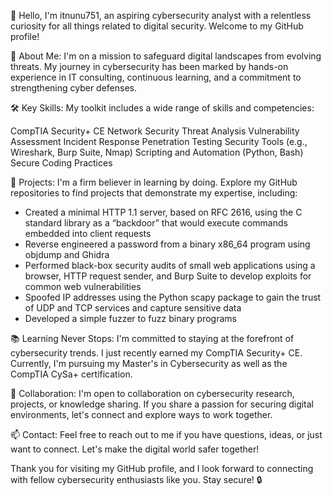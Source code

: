 👋 Hello, I'm itnunu751, an aspiring cybersecurity analyst with a relentless curiosity for all things related to digital security. Welcome to my GitHub profile!

🔐 About Me:
I'm on a mission to safeguard digital landscapes from evolving threats. 
My journey in cybersecurity has been marked by hands-on experience in IT consulting, continuous learning, and a commitment to strengthening cyber defenses.

🛠️ Key Skills:
My toolkit includes a wide range of skills and competencies:

CompTIA Security+ CE
Network Security
Threat Analysis
Vulnerability Assessment
Incident Response
Penetration Testing
Security Tools (e.g., Wireshark, Burp Suite, Nmap)
Scripting and Automation (Python, Bash)
Secure Coding Practices

🚀 Projects:
I'm a firm believer in learning by doing. Explore my GitHub repositories to find projects that demonstrate my expertise, including:
-	Created a minimal HTTP 1.1 server, based on RFC 2616, using the C standard library as a “backdoor” that would execute commands embedded into client requests 
-	Reverse engineered a password from a binary x86_64 program using objdump and Ghidra
-	Performed black-box security audits of small web applications using a browser, HTTP request sender, and Burp Suite to develop exploits for common web vulnerabilities
-	Spoofed IP addresses using the Python scapy package to gain the trust of UDP and TCP services and capture sensitive data
-	Developed a simple fuzzer to fuzz binary programs 

📚 Learning Never Stops:
I'm committed to staying at the forefront of cybersecurity trends. I just recently earned my CompTIA Security+ CE. Currently, I'm pursuing my Master's in Cybersecurity as well as the CompTIA CySa+ certification.

🤝 Collaboration:
I'm open to collaboration on cybersecurity research, projects, or knowledge sharing. If you share a passion for securing digital environments, let's connect and explore ways to work together.

📫 Contact:
Feel free to reach out to me if you have questions, ideas, or just want to connect. Let's make the digital world safer together!

Thank you for visiting my GitHub profile, and I look forward to connecting with fellow cybersecurity enthusiasts like you. Stay secure! 🔒

